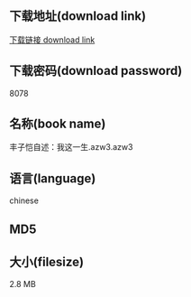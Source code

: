 ## 下载地址(download link)
[下载链接 download link](https://tutu365.netlify.app/?s=%E4%B8%B0%E5%AD%90%E6%81%BA%E8%87%AA%E8%BF%B0%EF%BC%9A%E6%88%91%E8%BF%99%E4%B8%80%E7%94%9F.azw3)

## 下载密码(download password)
8078

## 名称(book name)
丰子恺自述：我这一生.azw3.azw3

## 语言(language)
chinese

## MD5


## 大小(filesize)
2.8 MB
